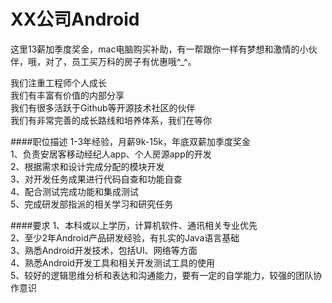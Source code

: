 XX公司Android
==========  
这里13薪加季度奖金，mac电脑购买补助，有一帮跟你一样有梦想和激情的小伙伴，哦，对了，员工买万科的房子有优惠哦^_^。
 
我们注重工程师个人成长  
我们有丰富有价值的内部分享  
我们有很多活跃于Github等开源技术社区的伙伴  
我们有非常完善的成长路线和培养体系，我们在等你  


####职位描述 
1-3年经验，月薪9k-15k，年底双薪加季度奖金  
1、负责安居客移动经纪人app、个人房源app的开发  
2、根据需求和设计完成分配的模块开发  
3、对开发任务成果进行代码自查和功能自查  
4、配合测试完成功能和集成测试  
5、完成研发部指派的相关学习和研究任务  

####要求 
1、本科或以上学历，计算机软件、通讯相关专业优先  
2、至少2年Android产品研发经验，有扎实的Java语言基础  
3、熟悉Android开发技术，包括UI、网络等方面  
4、熟悉Android开发工具和相关开发测试工具的使用  
5、较好的逻辑思维分析和表达和沟通能力，要有一定的自学能力，较强的团队协作意识  